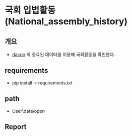 # 국회 입법활동 (National_assembly_history)
## 개요
* [dacon](https://dacon.io/competitions/official/235679/data/) 의 종료된 데이터를 이용해 국회활동을 확인한다.

## requirements
* pip install -r requirements.txt

## path
* User\data\open

## Report